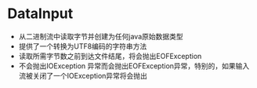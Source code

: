 # DataInput

* 从二进制流中读取字节并创建为任何java原始数据类型
* 提供了一个转换为UTF8编码的字符串方法
* 读取所需字节数之前到达文件结尾，将会抛出EOFException
* 不会抛出IOException 异常而会抛出EOFException异常，特别的，如果输入流被关闭了一个IOException异常将会抛出